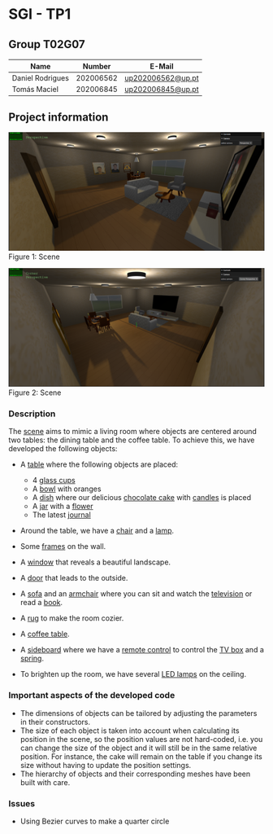 # SGI - TP1

## Group T02G07
| Name             | Number    | E-Mail             |
| ---------------- | --------- | ------------------ |
| Daniel Rodrigues         | 202006562 | up202006562@up.pt |
| Tomás Maciel         | 202006845 | up202006845@up.pt |

## Project information

![Scene](screenshots/scene_photo_1.png)
Figure 1: Scene

![Scene](screenshots/scene_photo_2.png)
Figure 2: Scene


### Description

The [scene](MyContents.js) aims to mimic a living room where objects are centered around two tables: the dining table and the coffee table. To achieve this, we have developed the following objects:

- A [table](objects/MyTable.js) where the following objects are placed:
  - 4 [glass cups](objects/MyCup.js)
  - A [bowl](objects/MyBowl.js) with oranges
  - A [dish](objects/MyDish.js) where our delicious [chocolate cake](objects/MyCake.js) with [candles](objects/MyCandle.js) is placed
  - A [jar](objects/MyJar.js) with a [flower](objects/MyFlower.js)
  - The latest [journal](objects/MyJournal.js)

- Around the table, we have a [chair](objects/MyChair.js) and a [lamp](objects/MyLamp.js).
- Some [frames](objects/MyFrame.js) on the wall.
- A [window](objects/MyWindow.js) that reveals a beautiful landscape.
- A [door](objects/MyDoor.js) that leads to the outside.
- A [sofa](objects/MySofa.js) and an [armchair](objects/MySofa.js) where you can sit and watch the [television](objects/MyTelevision.js) or read a [book](objects/MyBook.js).
- A [rug](objects/MyRug.js) to make the room cozier.
- A [coffee table](objects/MyCoffeeTable.js).
- A [sideboard](objects/MySideboard.js) where we have a [remote control](objects/MyRemote.js) to control the [TV box](objects/MyCableBox.js) and a [spring](objects/MySpring.js).
- To brighten up the room, we have several [LED lamps](objects/MyLed.js) on the ceiling.


### Important aspects of the developed code

- The dimensions of objects can be tailored by adjusting the parameters in their constructors.
- The size of each object is taken into account when calculating its position in the scene, so the position values are not hard-coded, i.e. you can change the size of the object and it will still be in the same relative position. For instance, the cake will remain on the table if you change its size without having to update the position settings.
- The hierarchy of objects and their corresponding meshes have been built with care.

### Issues

- Using Bezier curves to make a quarter circle
